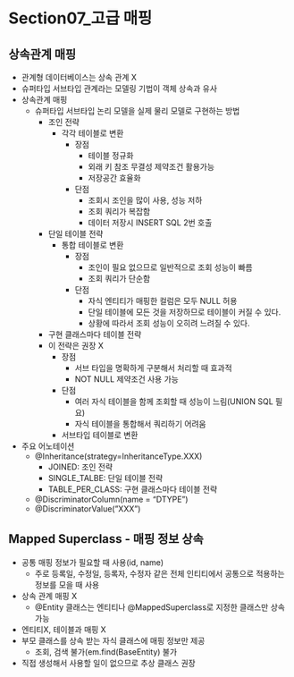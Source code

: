 # Section07\_고급 매핑

## 상속관계 매핑

- 관계형 데이터베이스는 상속 관계 X
- 슈퍼타입 서브타입 관계라는 모델링 기법이 객체 상속과 유사
- 상속관계 매핑
  - 슈퍼타입 서브타입 논리 모델을 실제 물리 모델로 구현하는 방법
    - 조인 전략
      - 각각 테이블로 변환
        - 장점
          - 테이블 정규화
          - 외래 키 참조 무결성 제약조건 활용가능
          - 저장공간 효율화
        - 단점
          - 조회시 조인을 많이 사용, 성능 저하
          - 조회 쿼리가 복잡함
          - 데이터 저장시 INSERT SQL 2번 호출
    - 단일 테이블 전략
      - 통합 테이블로 변환
        - 장점
          - 조인이 필요 없으므로 일반적으로 조회 성능이 빠름
          - 조회 쿼리가 단순함
        - 단점
          - 자식 엔티티가 매핑한 컬럼은 모두 NULL 허용
          - 단일 테이블에 모든 것을 저장하므로 테이블이 커질 수 있다.
          - 상황에 따라서 조회 성능이 오히려 느려질 수 있다.
    - 구현 클래스마다 테이블 전략
    - 이 전략은 권장 X
      - 장점
        - 서브 타입을 명확하게 구분해서 처리할 때 효과적
        - NOT NULL 제약조건 사용 가능
      - 단점
        - 여러 자식 테이블을 함께 조회할 때 성능이 느림(UNION SQL 필요)
        - 자식 테이블을 통합해서 쿼리하기 어려움
      - 서브타입 테이블로 변환
- 주요 어노테이션
  - @Inheritance(strategy=InheritanceType.XXX)
    - JOINED: 조인 전략
    - SINGLE_TALBE: 단일 테이블 전략
    - TABLE_PER_CLASS: 구현 클래스마다 테이블 전략
  - @DiscriminatorColumn(name = “DTYPE”)
  - @DiscriminatorValue(”XXX”)

## Mapped Superclass - 매핑 정보 상속

- 공통 매핑 정보가 필요할 때 사용(id, name)
  - 주로 등록일, 수정일, 등록자, 수정자 같은 전체 인티티에서 공통으로 적용하는 정보를 모을 때 사용
- 상속 관계 매핑 X
  - @Entity 클래스는 엔티티나 @MappedSuperclass로 지정한 클래스만 상속 가능
- 엔티티X, 테이블과 매핑 X
- 부모 클래스를 상속 받는 자식 클래스에 매핑 정보만 제공
  - 조회, 검색 불가(em.find(BaseEntity) 불가
- 직접 생성해서 사용할 일이 없으므로 추상 클래스 권장
